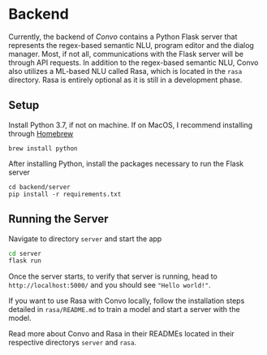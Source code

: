 # Backend
Currently, the backend of *Convo* contains a Python Flask server that represents the regex-based semantic NLU, program editor and the dialog manager. Most, if not all, communications with the Flask server will be through API requests. In addition to the regex-based semantic NLU, Convo also utilizes a ML-based NLU called Rasa, which is located in the `rasa` directory. Rasa is entirely optional as it is still in a development phase.

## Setup
Install Python 3.7, if not on machine. If on MacOS, I recommend installing through [Homebrew](https://brew.sh/)
```
brew install python
```

After installing Python, install the packages necessary to run the Flask server
```
cd backend/server
pip install -r requirements.txt
```

## Running the Server
Navigate to directory `server` and start the app
```bash
cd server
flask run
```
Once the server starts, to verify that server is running, head to `http://localhost:5000/` and you should see `"Hello world!"`.

If you want to use Rasa with Convo locally, follow the installation steps detailed in `rasa/README.md` to train a model and start a server with the model.

Read more about Convo and Rasa in their READMEs located in their respective directorys `server` and `rasa`.
